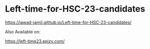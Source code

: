 # Left-time-for-HSC-23-candidates

https://jawad-jamil.github.io/Left-time-for-HSC-23-candidates/

Also Available on:

https://left-time23.epizy.com/
